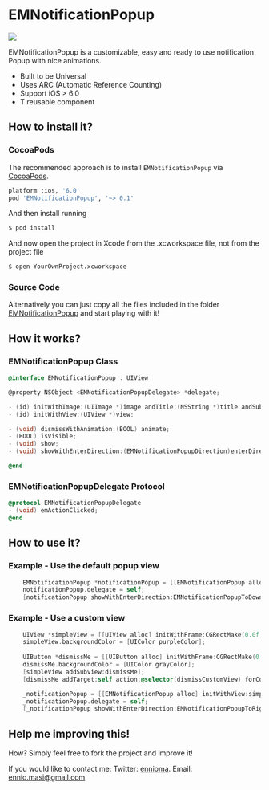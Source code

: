 EMNotificationPopup
==============================
![](https://dl.dropboxusercontent.com/u/37783784/EMNotificationPopup.gif)

EMNotificationPopup is a customizable, easy and ready to use notification Popup with nice animations.

* Built to be Universal
* Uses ARC (Automatic Reference Counting)
* Support iOS > 6.0
* T reusable component

## How to install it?
### CocoaPods
The recommended approach is to install `EMNotificationPopup` via [CocoaPods](http://cocoapods.org/).

``` bash
platform :ios, '6.0'
pod 'EMNotificationPopup', '~> 0.1'
```

And then install running
``` bash
$ pod install
```

And now open the project in Xcode from the .xcworkspace file, not from the project file

``` bash
$ open YourOwnProject.xcworkspace
```

### Source Code
Alternatively you can just copy all the files included in the folder [EMNotificationPopup](https://github.com/ennioma/EMNotificationPopup/tree/master/EMNotificationPopup) and start playing with it!

## How it works?
### EMNotificationPopup Class

```objective-c
@interface EMNotificationPopup : UIView

@property NSObject <EMNotificationPopupDelegate> *delegate;

- (id) initWithImage:(UIImage *)image andTitle:(NSString *)title andSubTitle:(NSString *) subtitle andButtonTitle:(NSString *)buttonTitle;
- (id) initWithView:(UIView *)view;

- (void) dismissWithAnimation:(BOOL) animate;
- (BOOL) isVisible;
- (void) show;
- (void) showWithEnterDirection:(EMNotificationPopupDirection)enterDirection andExitDirection:(EMNotificationPopupDirection) exitDirection;

@end
```
    
### EMNotificationPopupDelegate Protocol

```objective-c
@protocol EMNotificationPopupDelegate
- (void) emActionClicked;
@end
```

## How to use it?
### Example - Use the default popup view
```objective-c
    EMNotificationPopup *notificationPopup = [[EMNotificationPopup alloc] initWithImage:[UIImage imageNamed:@"alert_image"] andTitle:@"Hi, this is an alert message!" andSubTitle:@"Sorry for this message :)" andButtonTitle:@"OK"];
    notificationPopup.delegate = self;
    [notificationPopup showWithEnterDirection:EMNotificationPopupToDown andExitDirection:EMNotificationPopupToLeft];
```

### Example - Use a custom view
```objective-c
    UIView *simpleView = [[UIView alloc] initWithFrame:CGRectMake(0.0f, 0.0f, 100.0f, 100.0f)];
    simpleView.backgroundColor = [UIColor purpleColor];
    
    UIButton *dismissMe = [[UIButton alloc] initWithFrame:CGRectMake(0.0f, 70.0f, 100.0f, 30.0f)];
    dismissMe.backgroundColor = [UIColor grayColor];
    [simpleView addSubview:dismissMe];
    [dismissMe addTarget:self action:@selector(dismissCustomView) forControlEvents:UIControlEventTouchDown];

    _notificationPopup = [[EMNotificationPopup alloc] initWithView:simpleView];
    _notificationPopup.delegate = self;
    [_notificationPopup showWithEnterDirection:EMNotificationPopupToRight andExitDirection:EMNotificationPopupToDown];
```

## Help me improving this!
How? Simply feel free to fork the project and improve it!

If you would like to contact me:
Twitter: [ennioma](https://twitter.com/ennioma).
Email: ennio.masi@gmail.com